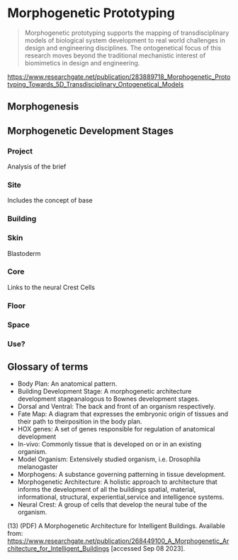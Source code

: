 # Morphogenetic Prototyping
>Morphogenetic prototyping supports the mapping of transdisciplinary models of biological system development to real world challenges in design and engineering disciplines. The ontogenetical focus of this research moves beyond the traditional mechanistic interest of biomimetics in design and engineering.
>
<https://www.researchgate.net/publication/283889718_Morphogenetic_Prototyping_Towards_5D_Transdisciplinary_Ontogenetical_Models>


## Morphogenesis


## Morphogenetic Development Stages

### Project
Analysis of the brief


### Site
Includes the concept of base


### Building


### Skin
Blastoderm


### Core
Links to the neural Crest Cells


### Floor


### Space


### Use?

## Glossary of terms

* Body Plan: An anatomical pattern.
* Building Development Stage: A morphogenetic architecture development stageanalogous to Bownes development stages.
* Dorsal and Ventral: The back and front of an organism respectively.
* Fate Map: A diagram that expresses the embryonic origin of tissues and their path to theirposition in the body plan.
* HOX genes: A set of genes responsible for regulation of anatomical development
* In-vivo: Commonly tissue that is developed on or in an existing organism.
* Model Organism: Extensively studied organism, i.e. Drosophila melanogaster
* Morphogens: A substance governing patterning in tissue development.
* Morphogenetic Architecture: A holistic approach to architecture that informs the development of all the buildings spatial, material, informational, structural, experiential,service and intelligence systems.
* Neural Crest: A group of cells that develop the neural tube of the organism. 

(13) (PDF) A Morphogenetic Architecture for Intelligent Buildings. Available from: https://www.researchgate.net/publication/268449100_A_Morphogenetic_Architecture_for_Intelligent_Buildings [accessed Sep 08 2023].
